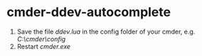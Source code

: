 # cmder-ddev-autocomplete
1. Save the file _ddev.lua_ in the config folder of your cmder, e.g. _C:\cmder\config_
2. Restart _cmder.exe_
